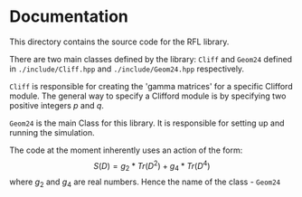# Documentation

This directory contains the source code for the RFL library.

There are two main classes defined by the library: `Cliff` and `Geom24` defined in `./include/Cliff.hpp` and `./include/Geom24.hpp` respectively.

`Cliff` is responsible for creating the 'gamma matrices' for a specific Clifford module.
The general way to specify a Clifford module is by specifying two positive integers $p$ and $q$.

`Geom24` is the main Class for this library. It is responsible for setting up and running the simulation.

The code at the moment inherently uses an action of the form:
$$S(D) = g_2* Tr(D^2) + g_4*Tr(D^4) $$
where $g_2$ and $g_4$ are real numbers.
Hence the name of the class - `Geom24`

